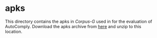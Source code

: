 # apks

This directory contains the apks in *Corpus-G* used in for the evaluation of AutoComply. Download the apks archive from [here](https://archive.org/download/apks_20250315) and unzip to this location.

